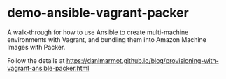 # demo-ansible-vagrant-packer

A walk-through for how to use Ansible to create multi-machine environments with Vagrant, and bundling them into Amazon Machine Images with Packer.

Follow the details at https://danlmarmot.github.io/blog/provisioning-with-vagrant-ansible-packer.html
